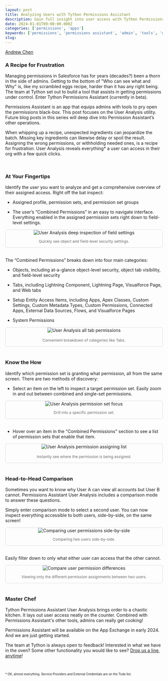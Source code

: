 ```yaml
---
layout: post
title: Analyzing Users with Tython Permissions Assistant
description: Gain full insight into user access with Tython Permissions Assistant User Analysis.
date: 2024-01-01T09:00:00.000Z
categories: ['permissions', 'apps']
keywords: ['permissions', 'permissions assistant', 'admin', 'tools', 'user analysis']
slug: 
---
```


[Andrew Chen](https://www.linkedin.com/in/ndrewr/)
<br/>

### A Recipe for Frustration

Managing permissions in Salesforce has for years (decades?) been a thorn in the side of admins. Getting to the bottom of "Who can see what and Why" is, like my scrambled eggs recipe, harder than it has any right being. The team at Tython set out to build a tool that assists in getting permissions under control. Enter Tython Permissions Assistant (currently in beta).

Permissions Assistant is an app that equips admins with tools to pry open the permissions black-box. This post focuses on the User Analysis utility. Future blog posts in this series will deep dive into Permission Assistant’s other operations.

When whipping up a recipe, unexpected ingredients can jeopardize the batch. Missing key ingredients can likewise delay or spoil the result. Assigning the wrong permissions, or withholding needed ones, is a recipe for frustration. User Analysis reveals everything* a user can access in their org with a few quick clicks.

<br/>

### At Your Fingertips

Identify the user you want to analyze and get a comprehensive overview of their assigned access. Right off the bat inspect:

- Assigned profile, permission sets, and permission set groups

- The user’s “Combined Permissions” in an easy to navigate interface. Everything enabled in the assigned permission sets right down to field-level settings.

<div style="text-align: center; border: 1px solid #dadada; border-radius: 6px;">
    <img src="/images/2023-12-29-pa-user-analysis-combined-perms-fls.png" alt="User Analysis deep inspection of field settings" title="User Analysis screenshot F.L.S." style="max-width:700px;"/>
    <p style="color: #6a6a6a; font-size: .75rem;">Quickly see object and field-level security settings.</p>
</div>
<br/>

The “Combined Permissions” breaks down into four main categories:

- Objects, including at-a-glance object-level security, object tab visibility, and field-level security

- Tabs, including Lightning Component, Lightning Page, Visualforce Page, and Web tabs

- Setup Entity Access Items, including Apps, Apex Classes, Custom Settings, Custom Metadata Types, Custom Permissions, Connected Apps, External Data Sources, Flows, and Visualforce Pages

- System Permissions

<div style="text-align: center; border: 1px solid #dadada; border-radius: 6px;">
    <img src="/images/2023-12-29-pa-user-analysis-combined-perms-tabs.png" alt="User Analysis all tab permissions" title="User Analysis all tab permissions" style="max-width:700px;"/>
    <p style="color: #6a6a6a; font-size: .75rem; margin-top: 1rem;">Convenient breakdown of categories like Tabs.</p>
</div>
<br/>

### Know the How

Identify which permission set is granting what permission, all from the same screen. There are two methods of discovery:

- Select an item on the left to inspect a target permission set. Easily zoom in and out between combined and single-set permissions.

<div style="text-align: center; border: 1px solid #dadada; border-radius: 6px;">
    <img src="/images/2023-12-29-pa-user-analysis-select-perm-set.png" alt="User Analysis permission set focus" title="User Analysis drill into target permission set" style="max-width:700px;"/>
    <p style="color: #6a6a6a; font-size: .75rem;">Drill into a specific permission set.</p>
</div>
<br/>

- Hover over an item in the "Combined Permissions" section to see a list of permission sets that enable that item.

<div style="text-align: center; border: 1px solid #dadada; border-radius: 6px;">
    <img src="/images/2023-12-29-pa-user-analysis-perm-access-list.png" alt="User Analysis permission assigning list" title="User Analysis permissoin assignment list" style="max-width:700px;"/>
    <p style="color: #6a6a6a; font-size: .75rem; margin-top: 1rem;">Instantly see where the permission is being assigned.</p>
</div>
<br/>

### Head-to-Head Comparison

Sometimes you want to know why User A can view all accounts but User B cannot. Permissions Assistant User Analysis includes a comparison mode to answer these questions.

Simply enter comparison mode to select a second user. You can now inspect everything accessible to both users, side-by-side, on the same screen!

<div style="text-align: center; border: 1px solid #dadada; border-radius: 6px;">
    <img src="/images/2023-12-29-pa-user-analysis-compare-users.png" alt="Comparing user permissions side-by-side" title="Comparing users, all permissions" style="max-width:700px;"/>
    <p style="color: #6a6a6a; font-size: .75rem;">Comparing two users side-by-side.</p>
</div>
<br/>

Easily filter down to only what either user can access that the other cannot.

<div style="text-align: center; border: 1px solid #dadada; border-radius: 6px;">
    <img src="/images/2023-12-29-pa-user-analysis-compare-user-diffs.png" alt="Compare user permission differences" title="Comparing user permission differences" style="max-width:700px;"/>
    <p style="color: #6a6a6a; font-size: .75rem;">Viewing only the different permission assignments between two users.</p>
</div>
<br/>

### Master Chef

Tython Permissions Assistant User Analysis brings order to a chaotic kitchen. It lays out user access neatly on the counter. Combined with Permissions Assistant's other tools, admins can really get cooking!

Permissions Assistant will be available on the App Exchange in early 2024. And we are just getting started.

The team at Tython is always open to feedback! Interested in what we have in the oven? Some other functionality you would like to see? [Drop us a line, anytime](mailto:support@tython.co?subject=Permissions%20Assistant%20Demo)!

<br/>

<sup><sub>* OK, almost everything. Service Providers and External Credentials are on the Todo list.</sub></sup>
